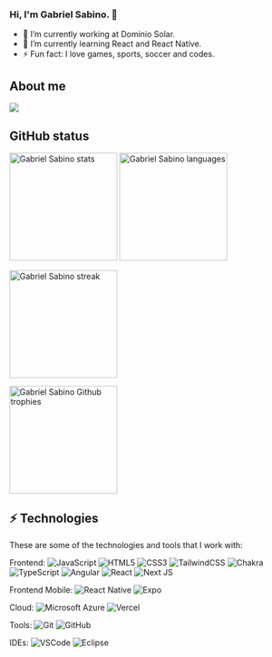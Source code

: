 ### Hi, I'm Gabriel Sabino. 👋


- 🔭 I’m currently working at Dominio Solar.
- 🌱 I’m currently learning React and React Native.
- ⚡ Fun fact: I love games, sports, soccer and codes.



## About me
<a href="https://github.com/Gabrieljsabino1">
  <img src="https://img.shields.io/static/v1?label=Overview&message=gabrieljsabino1&logo=GitHub&color=1d7ecd" />
</a>

## GitHub status
<p>
  <img height="190" src="https://github-readme-stats.vercel.app/api?username=gabrieljsabino1&show_icons=true&theme=tokyonight&cache_seconds=1800&hide_border=true&include_all_commits=true&count_private=true" alt="Gabriel Sabino stats" />
  <img height="190" src="https://github-readme-stats.vercel.app/api/top-langs/?username=gabrieljsabino1&hide_border=true&layout=compact&langs_count=16&theme=tokyonight" alt="Gabriel Sabino languages" />
</p>
<p>
  <img height="190" src="https://github-readme-streak-stats.herokuapp.com/?user=gabrieljsabino1&theme=tokyonight&hide_border=true" alt="Gabriel Sabino streak" />
</p>
<p>
  <img height="190" src="https://github-profile-trophy.vercel.app?username=gabrieljsabino1&theme=tokyonight&no-frame=true&margin-w=4" alt="Gabriel Sabino Github trophies" />
</p>


## ⚡ Technologies

These are some of the technologies and tools that I work with:


Frontend:
![JavaScript](https://img.shields.io/badge/-JavaScript-black?style=flat-square&logo=javascript)
![HTML5](https://img.shields.io/badge/-HTML5-E34F26?style=flat-square&logo=html5&logoColor=white)
![CSS3](https://img.shields.io/badge/-CSS3-1572B6?style=flat-square&logo=css3)
![TailwindCSS](https://img.shields.io/badge/tailwindcss-%2338B2AC.svg?style=flat-square&logo=tailwind-css&logoColor=white)
![Chakra](https://img.shields.io/badge/chakra-%234ED1C5.svg?style=flat-square&logo=chakraui&logoColor=white)
![TypeScript](https://img.shields.io/badge/-TypeScript-007ACC?style=flat-square&logo=typescript&logoColor=white)
![Angular](https://img.shields.io/badge/-Angular-DD0031?style=flat-square&logo=angular)
![React](https://img.shields.io/badge/react-%2320232a.svg?style=flat-square&logo=react&logoColor=%2361DAFB)
![Next JS](https://img.shields.io/badge/Next-black?style=flat-square&logo=next.js&logoColor=white)


Frontend Mobile:
![React Native](https://img.shields.io/badge/react_native-%2320232a.svg?style=flat-square&logo=react&logoColor=%2361DAFB)
![Expo](https://img.shields.io/badge/expo-1C1E24?style=flat-square&logo=expo&logoColor=#D04A37)


Cloud:
![Microsoft Azure](https://img.shields.io/badge/Microsoft%20Azure-0089D6?style=flat-square&logo=microsoft-azure&logoColor=white)
![Vercel](https://img.shields.io/badge/vercel-%23000000.svg?style=flat-square&logo=vercel&logoColor=white)

Tools:
![Git](https://img.shields.io/badge/-Git-black?style=flat-square&logo=git)
![GitHub](https://img.shields.io/badge/-GitHub-181717?style=flat-square&logo=github)

IDEs:
![VSCode](https://img.shields.io/badge/-VSCode-007ACC?style=flat-square&logo=visual-studio-code&logoColor=white)
![Eclipse](https://img.shields.io/badge/-Eclipse-2C2255?style=flat-square&logo=eclipse&logoColor=white)
